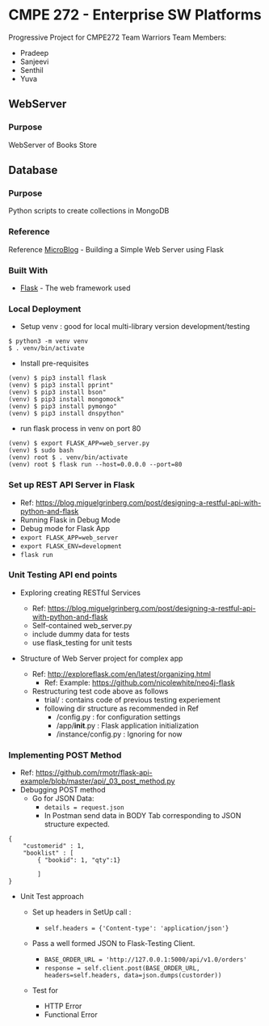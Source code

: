 # CMPE 272 - Enterprise SW Platforms
Progressive Project for CMPE272 
Team Warriors 
Team Members:
* Pradeep 
* Sanjeevi
* Senthil
* Yuva

## WebServer
### Purpose 
WebServer of Books Store

## Database
### Purpose
Python scripts to create collections in MongoDB


### Reference
Reference [MicroBlog](https://blog.miguelgrinberg.com/post/the-flask-mega-tutorial-part-i-hello-world) - Building a Simple Web Server using Flask

### Built With
* [Flask](https://www.palletsprojects.com/) - The web framework used

### Local Deployment

* Setup venv : good for local multi-library version development/testing 
```
$ python3 -m venv venv
$ . venv/bin/activate
```

* Install pre-requisites
```
(venv) $ pip3 install flask
(venv) $ pip3 install pprint"
(venv) $ pip3 install bson"    
(venv) $ pip3 install mongomock"
(venv) $ pip3 install pymongo"  
(venv) $ pip3 install dnspython"
```

* run flask process in venv on port 80
```
(venv) $ export FLASK_APP=web_server.py
(venv) $ sudo bash
(venv) root $ . venv/bin/activate
(venv) root $ flask run --host=0.0.0.0 --port=80
```

### Set up REST API Server in Flask
* Ref: https://blog.miguelgrinberg.com/post/designing-a-restful-api-with-python-and-flask 
* Running Flask in Debug Mode
* Debug mode for Flask App
* `export FLASK_APP=web_server`
* `export FLASK_ENV=development`
* `flask run`


### Unit Testing API end points
* Exploring creating RESTful Services
    * Ref: https://blog.miguelgrinberg.com/post/designing-a-restful-api-with-python-and-flask
    * Self-contained web_server.py
    * include dummy data for tests
    * use flask_testing for unit tests

* Structure of Web Server project for complex app
    * Ref: http://exploreflask.com/en/latest/organizing.html
        * Ref: Example: https://github.com/nicolewhite/neo4j-flask 
    * Restructuring test code above as follows
        * trial/ : contains code of previous testing experiement
        * following dir structure as recommended in Ref
            * /config.py : for configuration settings
            * /app/__init__.py : Flask application initialization
            * /instance/config.py : Ignoring for now 

### Implementing POST Method
* Ref: https://github.com/rmotr/flask-api-example/blob/master/api/_03_post_method.py
* Debugging POST method
    * Go for JSON Data:
        * ```details = request.json ```
        * In Postman send data in BODY Tab corresponding to JSON structure expected.
````
{
	"customerid" : 1,
	"booklist" : [
		{ "bookid": 1, "qty":1}
		
		]
}
````
* Unit Test approach 
    * Set up headers in SetUp call :
        * ``` self.headers = {'Content-type': 'application/json'} ```
    * Pass a well formed JSON to Flask-Testing Client.
        * ```BASE_ORDER_URL = 'http://127.0.0.1:5000/api/v1.0/orders' ```
        * ```response = self.client.post(BASE_ORDER_URL, headers=self.headers, data=json.dumps(custorder)) ```

    * Test for 
        * HTTP Error
        * Functional Error

 



